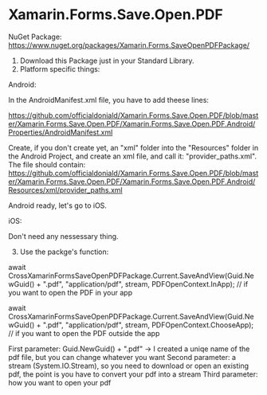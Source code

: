 # Xamarin.Forms.Save.Open.PDF

NuGet Package: https://www.nuget.org/packages/Xamarin.Forms.SaveOpenPDFPackage/

1. Download this Package just in your Standard Library.
2. Platform specific things:

Android:

In the AndroidManifest.xml file, you have to add theese lines:

https://github.com/officialdoniald/Xamarin.Forms.Save.Open.PDF/blob/master/Xamarin.Forms.Save.Open.PDF/Xamarin.Forms.Save.Open.PDF.Android/Properties/AndroidManifest.xml

Create, if you don't create yet, an "xml" folder into the "Resources" folder in the Android Project, and create an xml file, and call it: "provider_paths.xml".
The file should contain:
https://github.com/officialdoniald/Xamarin.Forms.Save.Open.PDF/blob/master/Xamarin.Forms.Save.Open.PDF/Xamarin.Forms.Save.Open.PDF.Android/Resources/xml/provider_paths.xml

Android ready, let's go to iOS.

iOS:

Don't need any nessessary thing.

3. Use the packge's function:

await CrossXamarinFormsSaveOpenPDFPackage.Current.SaveAndView(Guid.NewGuid() + ".pdf", "application/pdf", stream, PDFOpenContext.InApp); // if you want to open the PDF in your app

await CrossXamarinFormsSaveOpenPDFPackage.Current.SaveAndView(Guid.NewGuid() + ".pdf", "application/pdf", stream, PDFOpenContext.ChooseApp); // if you want to open the PDF outside the app

First parameter: Guid.NewGuid() + ".pdf" -> I created a uniqe name of the pdf file, but you can change whatever you want
Second parameter: a stream (System.IO.Stream), so you need to download or open an existing pdf, the point is you have to convert your pdf into a stream
Third parameter: how you want to open your pdf
